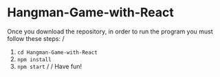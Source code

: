 # Hangman-Game-with-React

Once you download the repository, in order to run the program you must follow these steps: /
1) `cd Hangman-Game-with-React`
2) `npm install`
3) `npm start` /
/
Have fun!
